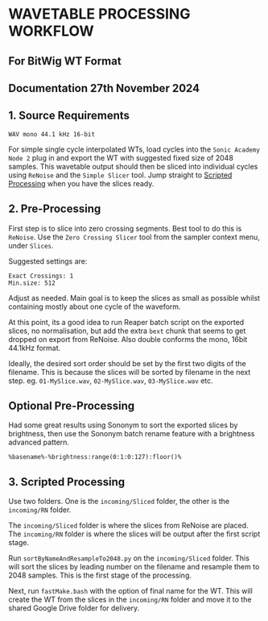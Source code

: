 # WAVETABLE PROCESSING WORKFLOW
## For BitWig WT Format
##  Documentation 27th November 2024

## 1. Source Requirements

`WAV mono 44.1 kHz 16-bit`

For simple single cycle interpolated WTs, load cycles into the `Sonic Academy Node 2` plug in and export the WT with suggested fixed size of 2048 samples. This wavetable output should then be sliced into individual cycles using `ReNoise` and the `Simple Slicer` tool. Jump straight to [Scripted Processing](#3.-Scripted-Processing) when you have the slices ready.

## 2. Pre-Processing
First step is to slice into zero crossing segments. Best tool to do this is `ReNoise`. Use the `Zero Crossing Slicer` tool from the sampler context menu, under `Slices`.

Suggested settings are:
```
Exact Crossings: 1
Min.size: 512
```

Adjust as needed. Main goal is to keep the slices as small as possible whilst containing mostly about one cycle of the waveform.

At this point, its a good idea to run Reaper batch script on the exported slices, no normalisation, but add the extra `bext` chunk that seems to get dropped on export from ReNoise. Also double conforms the mono, 16bit 44.1kHz format.

Ideally, the desired sort order should be set by the first two digits of the filename. This is because the slices will be sorted by filename in the next step.   eg. `01-MySlice.wav`, `02-MySlice.wav`, `03-MySlice.wav` etc.

## Optional Pre-Processing
Had some great results using Sononym to sort the exported slices by brightness, then use the Sononym batch rename feature with a brightness advanced pattern. 

`%basename%-%brightness:range(0:1:0:127):floor()%`

## 3. Scripted Processing

Use two folders. One is the `incoming/Sliced` folder, the other is the `incoming/RN` folder.

The `incoming/Sliced` folder is where the slices from ReNoise are placed. The `incoming/RN` folder is where the slices will be output after the first script stage. 

Run `sortByNameAndResampleTo2048.py` on the `incoming/Sliced` folder. This will sort the slices by leading number on the filename and resample them to 2048 samples. This is the first stage of the processing.

Next, run `fastMake.bash` with the option of final name for the WT. This will create the WT from the slices in the `incoming/RN` folder and move it to the shared Google Drive folder for delivery. 







